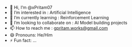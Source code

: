 - 👋 Hi, I’m @xPritam07
- 👀 I’m interested in : Artificial Intelligence
- 🌱 I’m currently learning : Reinforcement Learning
- 💞️ I’m looking to collaborate on : AI Model building projects
- 📫 How to reach me : gpritam.works@gmail.com
- 😄 Pronouns: He/Him
- ⚡ Fun fact: ...

<!---
xPritam07/xPritam07 is a ✨ special ✨ repository because its `README.md` (this file) appears on your GitHub profile.
You can click the Preview link to take a look at your changes.
--->
